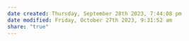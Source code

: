 ```yaml
---
date created: Thursday, September 28th 2023, 7:44:08 pm
date modified: Friday, October 27th 2023, 9:31:52 am
share: "true"
---
```

